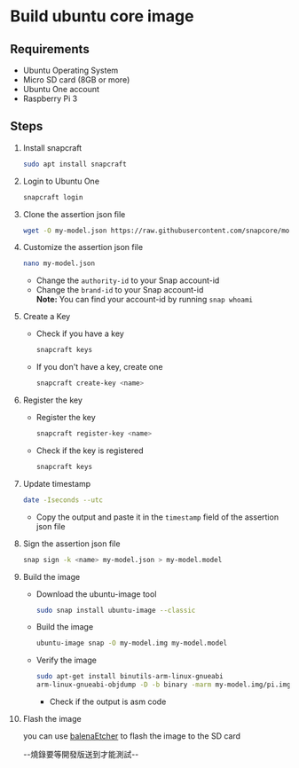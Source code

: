 # Build ubuntu core image

## Requirements

- Ubuntu Operating System
- Micro SD card (8GB or more)
- Ubuntu One account
- Raspberry Pi 3

## Steps

1. Install snapcraft

    ```bash
    sudo apt install snapcraft
    ```

2. Login to Ubuntu One

    ```bash
    snapcraft login
    ```

3. Clone the assertion json file

    ```bash
    wget -O my-model.json https://raw.githubusercontent.com/snapcore/models/master/ubuntu-core-20-pi-arm64.json
    ```

4. Customize the assertion json file

    ```bash
    nano my-model.json
    ```
    - Change the `authority-id` to your Snap account-id
    - Change the `brand-id` to your Snap account-id</br>
    **Note:** You can find your account-id by running `snap whoami`

5. Create a Key

    - Check if you have a key

        ```bash
        snapcraft keys
        ```

    - If you don't have a key, create one

        ```bash
        snapcraft create-key <name>
        ```

6. Register the key

    - Register the key

        ```bash
        snapcraft register-key <name>
        ```
    
    - Check if the key is registered

        ```bash
        snapcraft keys
        ```

7. Update timestamp

    ```bash
    date -Iseconds --utc
    ```
    - Copy the output and paste it in the `timestamp` field of the assertion json file

    
8. Sign the assertion json file

    ```bash
    snap sign -k <name> my-model.json > my-model.model
    ```

9. Build the image

    - Download the ubuntu-image tool

        ```bash
        sudo snap install ubuntu-image --classic
        ```

    - Build the image

        ```bash
        ubuntu-image snap -O my-model.img my-model.model
        ```

    - Verify the image

        ```bash
        sudo apt-get install binutils-arm-linux-gnueabi
        arm-linux-gnueabi-objdump -D -b binary -marm my-model.img/pi.img > test.txt
        ```
        - Check if the output is asm code

10. Flash the image

    you can use [balenaEtcher](https://www.balena.io/etcher/) to flash the image to the SD card

    --燒錄要等開發版送到才能測試--